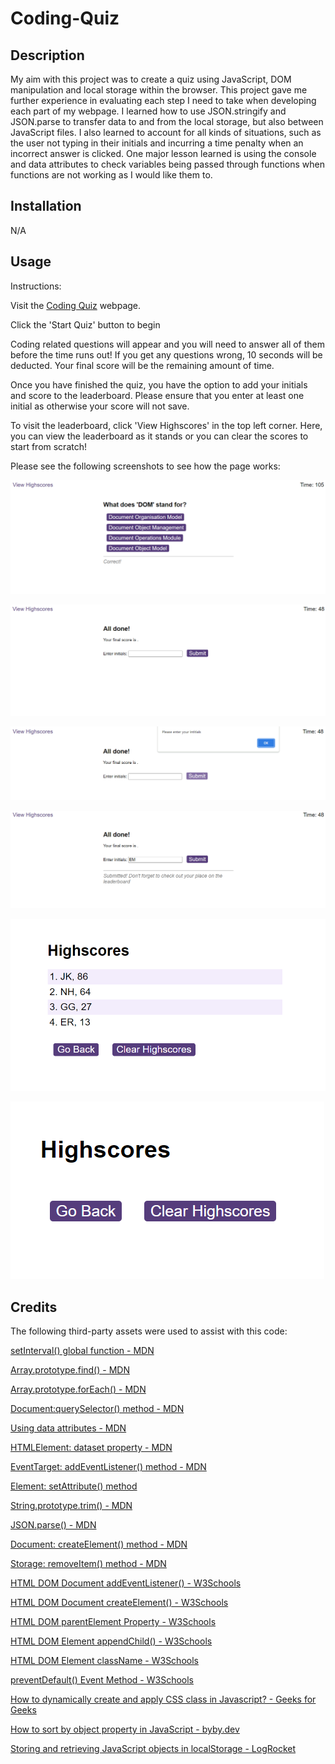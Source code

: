 # Coding-Quiz

## Description

My aim with this project was to create a quiz using JavaScript, DOM manipulation and local storage within the browser. This project gave me further experience in evaluating each step I need to take when developing each part of my webpage. I learned how to use JSON.stringify and JSON.parse to transfer data to and from the local storage, but also between JavaScript files. I also learned to account for all kinds of situations, such as the user not typing in their initials and incurring a time penalty when an incorrect answer is clicked. One major lesson learned is using the console and data attributes to check variables being passed through functions when functions are not working as I would like them to.

## Installation

N/A

## Usage

Instructions:

Visit the [Coding Quiz](https://elenimg.github.io/Coding-Quiz/) webpage.

Click the 'Start Quiz' button to begin

Coding related questions will appear and you will need to answer all of them before the time runs out! If you get any questions wrong, 10 seconds will be deducted. Your final score will be the remaining amount of time.

Once you have finished the quiz, you have the option to add your initials and score to the leaderboard. Please ensure that you enter at least one initial as otherwise your score will not save.

To visit the leaderboard, click 'View Highscores' in the top left corner. Here, you can view the leaderboard as it stands or you can clear the scores to start from scratch!

Please see the following screenshots to see how the page works:

![Question and Feedback displayed](assets/Screenshots/Screenshot%201.png)

![End of Quiz](assets/Screenshots/Screenshot%202.png)

![Error mesage when no initials entered](assets/Screenshots/Screenshot%203.png)

![Player initials submission message](assets/Screenshots/Screenshot%204.png)

![Highscore Leaderboard with entries](assets/Screenshots/Screenshot%205.png)

![Highscore Leaderboard after it is cleared](assets/Screenshots/Screenshot%206.png)

## Credits

The following third-party assets were used to assist with this code:

[setInterval() global function - MDN](https://developer.mozilla.org/en-US/docs/Web/API/setInterval)

[Array.prototype.find() - MDN](https://developer.mozilla.org/en-US/docs/Web/JavaScript/Reference/Global_Objects/Array/find)

[Array.prototype.forEach() - MDN](https://developer.mozilla.org/en-US/docs/Web/JavaScript/Reference/Global_Objects/Array/forEach)

[Document:querySelector() method - MDN](https://developer.mozilla.org/en-US/docs/Web/API/Document/querySelector)

[Using data attributes - MDN](https://developer.mozilla.org/en-US/docs/Learn/HTML/Howto/Use_data_attributes)

[HTMLElement: dataset property - MDN](https://developer.mozilla.org/en-US/docs/Web/API/HTMLElement/dataset)

[EventTarget: addEventListener() method - MDN](https://developer.mozilla.org/en-US/docs/Web/API/EventTarget/addEventListener)

[Element: setAttribute() method](https://developer.mozilla.org/en-US/docs/Web/API/Element/setAttribute)

[String.prototype.trim() - MDN](https://developer.mozilla.org/en-US/docs/Web/JavaScript/Reference/Global_Objects/String/trim)

[JSON.parse() - MDN](https://developer.mozilla.org/en-US/docs/Web/JavaScript/Reference/Global_Objects/JSON/parse)

[Document: createElement() method - MDN](https://developer.mozilla.org/en-US/docs/Web/API/Document/createElement)

[Storage: removeItem() method - MDN](https://developer.mozilla.org/en-US/docs/Web/API/Storage/removeItem)

[HTML DOM Document addEventListener() - W3Schools](https://www.w3schools.com/jsref/met_document_addeventlistener.asp)

[HTML DOM Document createElement() - W3Schools](https://www.w3schools.com/jsref/met_document_createelement.asp)

[HTML DOM parentElement Property - W3Schools](https://www.w3schools.com/jsref/prop_node_parentelement.asp)

[HTML DOM Element appendChild() - W3Schools](https://www.w3schools.com/jsref/met_node_appendchild.asp)

[HTML DOM Element className - W3Schools](https://www.w3schools.com/jsref/prop_html_classname.asp)

[preventDefault() Event Method - W3Schools](https://www.w3schools.com/jsref/event_preventdefault.asp)

[How to dynamically create and apply CSS class in Javascript? - Geeks for Geeks](https://www.geeksforgeeks.org/how-to-dynamically-create-and-apply-css-class-in-javascript/)

[How to sort by object property in JavaScript - byby.dev](https://byby.dev/js-sort-by-object-property)

[Storing and retrieving JavaScript objects in localStorage - LogRocket](https://blog.logrocket.com/storing-retrieving-javascript-objects-localstorage/)
